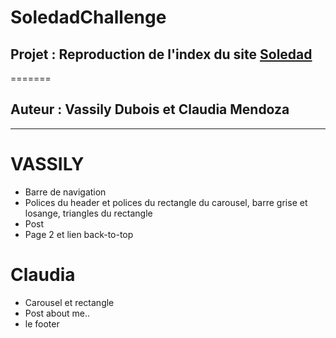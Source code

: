 # SoledadChallenge

## Projet : Reproduction de l'index du site [Soledad](http://pencidesign.com/soledad/soledad-fashion-lifestyle/)
=======

## Auteur : Vassily Dubois et Claudia Mendoza
---------

<h1> VASSILY </h1>
<ul>
<li>Barre de navigation</li>
<li>Polices du header et polices du rectangle du carousel, barre grise et losange, triangles du rectangle</li>
<li>Post</li>
<li>Page 2 et lien back-to-top</li>
</ul>

<h1> Claudia </h1>
<ul>
<li>Carousel et rectangle</li>
<li>Post about me..</li>
<li>le footer</li>
</ul>
